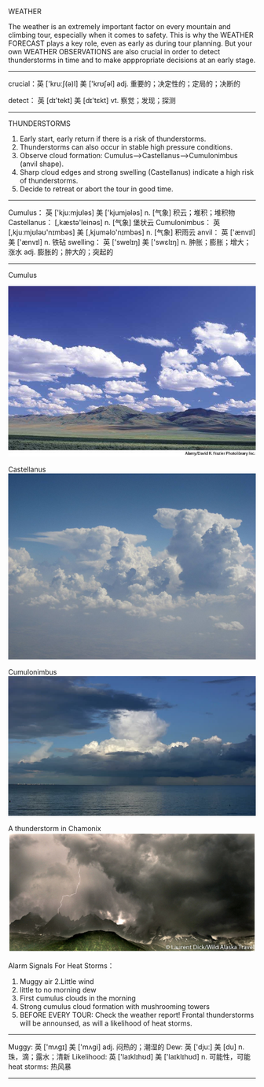 WEATHER

The weather is an extremely important factor on every mountain and climbing tour, especially when it comes to safety. 
This is why the WEATHER FORECAST plays a key role, even as early as during tour planning. But your own WEATHER OBSERVATIONS 
are also crucial in order to detect thunderstorms in time and to make apppropriate decisions at an early stage.

-----------------------------------------
crucial：英 ['kruːʃ(ə)l] 美 ['krʊʃəl] adj. 重要的；决定性的；定局的；决断的

detect： 英 [dɪ'tekt] 美 [dɪ'tɛkt] vt. 察觉；发现；探测

--------------------------------------------------------

THUNDERSTORMS
1. Early start, early return if there is a risk of thunderstorms.
2. Thunderstorms can also occur in stable high pressure conditions.
3. Observe cloud formation: Cumulus-->Castellanus-->Cumulonimbus (anvil shape).
4. Sharp cloud edges and strong swelling (Castellanus) indicate a high risk of thunderstorms.
5. Decide to retreat or abort the tour in good time.

-----------------------------------------------------
Cumulus： 英 ['kjuːmjʊləs] 美 ['kjumjələs] n. [气象] 积云；堆积；堆积物
Castellanus： [,kæstə'leinəs]  n. [气象] 堡状云
Cumulonimbus： 英 [,kjuːmjʊləʊ'nɪmbəs] 美 [,kjuməlo'nɪmbəs] n. [气象] 积雨云
anvil： 英 ['ænvɪl] 美 ['ænvɪl] n. 铁砧
swelling： 英 ['swelɪŋ] 美 ['swɛlɪŋ] n. 肿胀；膨胀；增大；涨水 adj. 膨胀的；肿大的；突起的

-----------------------------------------------------

Cumulus

![](https://github.com/zzcistaken/RockGuideBook/blob/master/images/Cumulus.jpg)
    
Castellanus
![](https://github.com/zzcistaken/RockGuideBook/blob/master/images/Castellanus.jpg)
    
Cumulonimbus
![](https://github.com/zzcistaken/RockGuideBook/blob/master/images/Cumulonimbus.jpg)

A thunderstorm in Chamonix
![](https://github.com/zzcistaken/RockGuideBook/blob/master/images/Thunderstorm.jpg)


Alarm Signals For Heat Storms：
1. Muggy air
2.Little wind
3. little to no morning dew
4. First cumulus clouds in the morning
5. Strong cumulus cloud formation with mushrooming towers
6. BEFORE EVERY TOUR: Check the weather report! Frontal thunderstorms will be announsed, as will a likelihood of heat storms.

-----------------------------------------
Muggy: 英 ['mʌgɪ] 美 ['mʌɡi] adj. 闷热的；潮湿的
Dew: 英 ['djuː] 美 [du] n. 珠，滴；露水；清新
Likelihood: 英 ['laɪklɪhʊd]  美 ['laɪklɪhʊd] n. 可能性，可能
heat storms: 热风暴

-----------------------------------------

